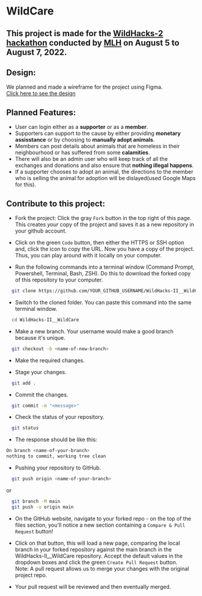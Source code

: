 # WildCare

## This project is made for the [WildHacks-2 hackathon](https://organize.mlh.io/participants/events/8333-wildhacks-ii) conducted by [MLH](https://mlh.io/) on August 5 to August 7, 2022.

## Design:
We planned and made a wireframe for the project using Figma.<br>
[Click here to see the design](https://www.figma.com/file/tdfnStKSuPCbUv8KpiBOMz/MLH-WildHacks-Hackathon?node-id=0%3A1)

## Planned Features:
* User can login either as a **supporter** or as a **member**.
* Supporters can support to the cause by either providing **monetary assisstance** or by choosing to **manually adopt animals**.
* Members can post details about animals that are homeless in their neighbourhood or has suffered from some **calamities**.
* There will also be an admin user who will keep track of all the exchanges and donations and also ensure that **nothing illegal happens**.
* If a supporter chooses to adopt an animal, the directions to the member who is selling the animal for adoption will be dislayed(used Google Maps for this).

## Contribute to this project:

- Fork the project:
  Click the gray `Fork` button in the top right of this page. This creates _your_ copy of the project and saves it as a new repository in your github account.

- Click on the green `Code` button, then either the HTTPS or SSH option and, click the icon to copy the URL. Now you have a copy of the project. Thus, you can play around with it locally on your computer.

- Run the following commands into a terminal window (Command Prompt, Powershell, Terminal, Bash, ZSH). Do this to download the forked copy of this repository to your computer.

```bash
  git clone https://github.com/YOUR_GITHUB_USERNAME/WildHacks-II__WildCare.git
```

- Switch to the cloned folder. You can paste this command into the same terminal window.

```bash
  cd WildHacks-II__WildCare
```

- Make a new branch. Your username would make a good branch because it's unique.

```bash
  git checkout -b <name-of-new-branch>
```

- Make the required changes.

- Stage your changes.

```bash
  git add .
```

- Commit the changes.

```bash
  git commit -m "<message>"
```

- Check the status of your repository.

```bash
  git status
```

- The response should be like this:

```bash
On branch <name-of-your-branch>
nothing to commit, working tree clean
```

- Pushing your repository to GitHub.

```bash
  git push origin <name-of-your-branch>
```

or

```bash
  git branch -M main
  git push -u origin main
```

- On the GitHub website, navigate to your forked repo - on the top of the files section, you'll notice a new section containing a `Compare & Pull Request` button!

- Click on that button, this will load a new page, comparing the local branch in your forked repository against the main branch in the WildHacks-II__WildCare repository. Accept the default values in the dropdown boxes and click the green `Create Pull Request` button.  
  Note: A pull request allows us to merge your changes with the original project repo.

- Your pull request will be reviewed and then eventually merged.
